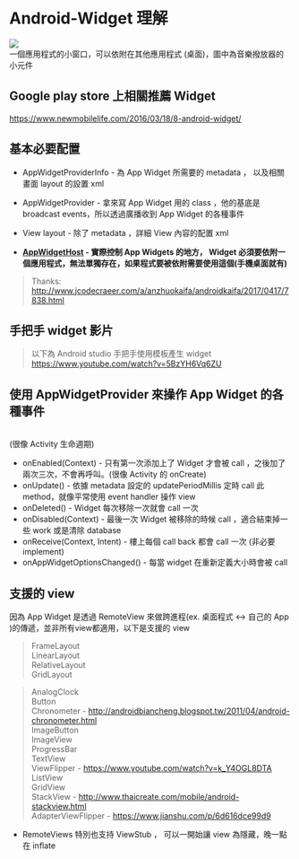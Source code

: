 # Android-Widget 理解 
![](https://developer.android.com/images/appwidgets/appwidget.png)
<br>一個應用程式的小窗口，可以依附在其他應用程式 (桌面)，圖中為音樂撥放器的小元件

## Google play store 上相關推薦 Widget
https://www.newmobilelife.com/2016/03/18/8-android-widget/

## 基本必要配置
- AppWidgetProviderInfo - 為 App Widget 所需要的 metadata ， 以及相關畫面 layout 的設置 xml
- AppWidgetProvider - 拿來寫 App Widget 用的 class ，他的基底是 broadcast events，所以透過廣播收到 App Widget 的各種事件
- View layout - 除了 metadata ，詳細 View 內容的配置 xml

- **[AppWidgetHost](https://developer.android.com/guide/topics/appwidgets/host.html) - 實際控制 App Widgets 的地方， Widget 必須要依附一個應用程式，無法單獨存在，如果程式要被依附需要使用這個(手機桌面就有)**
> Thanks: http://www.jcodecraeer.com/a/anzhuokaifa/androidkaifa/2017/0417/7838.html

## 手把手 widget 影片
> 以下為 Android studio 手把手使用模板產生 widget
> <br>https://www.youtube.com/watch?v=5BzYH6Vq6ZU

## 使用 AppWidgetProvider 來操作 App Widget 的各種事件
<br>(很像 Activity 生命週期)
 - onEnabled(Context) - 只有第一次添加上了 Widget 才會被 call ，之後加了兩次三次，不會再呼叫。(很像 Activity 的 onCreate)
 - onUpdate() - 依據 metadata 設定的 updatePeriodMillis 定時 call 此 method，就像平常使用 event handler 操作 view
 - onDeleted() - Widget 每次移除一次就會 call 一次
 - onDisabled(Context) - 最後一次 Widget 被移除的時候 call ，適合結束掉一些 work 或是清除 database
 - onReceive(Context, Intent) - 樓上每個 call back 都會 call 一次 (非必要 implement)
 - onAppWidgetOptionsChanged() - 每當 widget 在重新定義大小時會被 call
 
## 支援的 view
因為 App Widget 是透過 RemoteView 來做跨進程(ex. 桌面程式 <-> 自己的 App )的傳遞，並非所有view都適用，以下是支援的 view
> FrameLayout<br>
> LinearLayout<br>
> RelativeLayout<br>
> GridLayout<br>

> AnalogClock <br>
> Button <br>
> Chronometer - http://androidbiancheng.blogspot.tw/2011/04/android-chronometer.html<br>
> ImageButton <br>
> ImageView <br>
> ProgressBar<br>
> TextView<br>
> ViewFlipper - https://www.youtube.com/watch?v=k_Y4OGL8DTA<br>
> ListView<br>
> GridView<br>
> StackView - http://www.thaicreate.com/mobile/android-stackview.html<br>
> AdapterViewFlipper - https://www.jianshu.com/p/6d616dce99d9<br>

- RemoteViews 特別也支持 ViewStub ， 可以一開始讓 view 為隱藏，晚一點在 inflate
